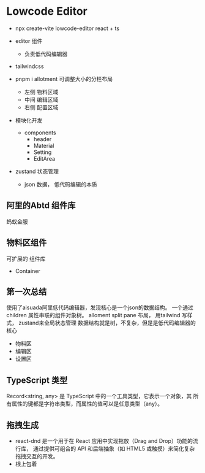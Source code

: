 # Lowcode Editor
- npx create-vite lowcode-editor
  react + ts
- editor 组件
  - 负责低代码编辑器
- tailwindcss 

- pnpm i allotment
  可调整大小的分栏布局
  - 左侧 物料区域
  - 中间 编辑区域
  - 右侧 配置区域

- 模块化开发
  - components
    - header
    - Material
    - Setting
    - EditArea

- zustand 状态管理
   - json 数据， 低代码编辑的本质

## 阿里的Abtd 组件库
  蚂蚁金服

## 物料区组件
  可扩展的 组件库
  - Container


## 第一次总结
使用了aisuada阿里低代码编辑器，发现核心是一个json的数据结构。
一个通过children 属性串联的组件对象树。
alloment split pane 布局， 用tailwind 写样式， zustand来全局状态管理
数据结构就是树，不复杂，但是是低代码编辑器的核心
- 物料区
- 编辑区
- 设置区


## TypeScript 类型
Record<string, any> 是 TypeScript 中的一个工具类型，它表示一个对象，其
所有属性的键都是字符串类型，而属性的值可以是任意类型（any）。

## 拖拽生成
- react-dnd 是一个用于在 React 应用中实现拖放（Drag and Drop）功能的流行库，
通过提供可组合的 API 和后端抽象（如 HTML5 或触摸）来简化复杂拖拽交互的开发。
- 根上包着
